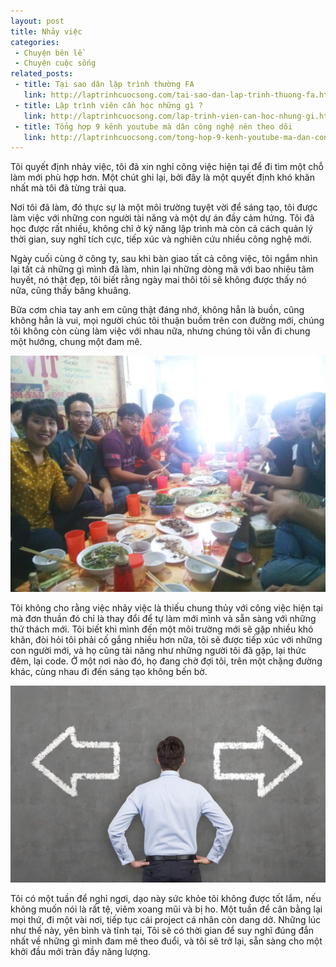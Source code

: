 ```yaml
---
layout: post
title: Nhảy việc
categories:
 - Chuyện bên lề
 - Chuyện cuộc sống
related_posts:
 - title: Tại sao dân lập trình thường FA
   link: http://laptrinhcuocsong.com/tai-sao-dan-lap-trinh-thuong-fa.html
 - title: Lập trình viên cần học những gì ?
   link: http://laptrinhcuocsong.com/lap-trinh-vien-can-hoc-nhung-gi.html
 - title: Tổng hợp 9 kênh youtube mà dân công nghệ nên theo dõi
   link: http://laptrinhcuocsong.com/tong-hop-9-kenh-youtube-ma-dan-cong-nghe-nen-theo-doi.html
---
```

Tôi quyết định nhảy việc, tôi đã xin nghỉ công việc hiện tại để đi tìm một chỗ làm mới phù hợp hơn. Một chút ghi lại, bởi đây là một quyết định khó khăn nhất mà tôi đã từng trải qua.

Nơi tôi đã làm, đó thực sự là một môi trường tuyệt vời để sáng tạo, tôi được làm việc với những con người tài năng và một dự án đầy cảm hứng. Tôi đã học được rất nhiều, không chỉ ở kỹ năng lập trình mà còn cả cách quản lý thời gian, suy nghĩ tích cực, tiếp xúc và nghiên cứu nhiều công nghệ mới.

Ngày cuối cùng ở công ty, sau khi bàn giao tất cả công việc, tôi ngắm nhìn lại tất cả những gì mình đã làm, nhìn lại những dòng mã với bao nhiêu tâm huyết, nó thật đẹp, tôi biết rằng ngày mai thôi tôi sẽ không được thấy nó nữa, cũng thấy bâng khuâng.

Bữa cơm chia tay anh em cũng thật đáng nhớ, không hẳn là buồn, cũng không hẳn là vui, mọi người chúc tôi thuận buồm trên con đường mới, chúng tôi không còn cùng làm việc với nhau nữa, nhưng chúng tôi vẫn đi chung một hướng, chung một đam mê.

![Chia tay công ty cũ](images/tiec-chia-tay.jpg)


Tôi không cho rằng việc nhảy việc là thiếu chung thủy với công việc hiện tại mà đơn thuần đó chỉ là thay đổi để tự làm mới mình và sẵn sàng với những thử thách mới. Tôi biết khi mình đến một môi trường mới sẽ gặp nhiều khó khăn, đòi hỏi tôi phải cố gắng nhiều hơn nữa, tôi sẽ được tiếp xúc với những con người mới, và họ cũng tài năng như những người tôi đã gặp, lại thức đêm, lại code. Ở một nơi nào đó, họ đang chờ đợi tôi, trên một chặng đường khác, cùng nhau đi đến sáng tạo không bến bờ.

![nhảy việc](images/nhay-viec.jpg)

Tôi có một tuần để nghỉ ngơi, dạo này sức khỏe tôi không được tốt lắm, nếu không muốn nói là rất tệ, viêm xoang mũi và bị ho. Một tuần để cân bằng lại mọi thứ, đi một vài nơi, tiếp tục cái project cá nhân còn dang dở. Những lúc như thế này, yên bình và tĩnh tại, Tôi sẽ có thời gian để suy nghĩ đúng đắn nhất về những gì mình đam mê theo đuổi, và tôi sẽ trở lại, sẵn sàng cho một khởi đầu mới tràn đầy năng lượng.

